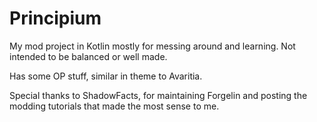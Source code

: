 # Principium

My mod project in Kotlin mostly for messing around and learning. Not intended to be balanced or well made.

Has some OP stuff, similar in theme to Avaritia.

Special thanks to ShadowFacts, for maintaining Forgelin and posting the modding tutorials that made the most sense to me.